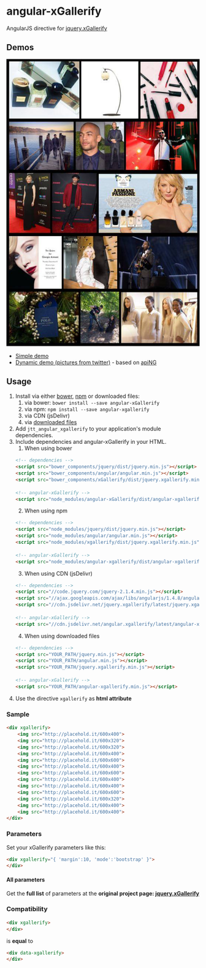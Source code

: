 # angular-xGallerify
AngularJS directive for [jquery.xGallerify](https://github.com/xremix/xGallerify)

## Demos

![angular-xGallerify Demo](demo.jpg)

- [Simple demo](https://rawgit.com/JohnnyTheTank/angular-xGallerify/master/demo/index.html)
- [Dynamic demo (pictures from twitter)](https://rawgit.com/JohnnyTheTank/apiNG-design-xgallerify/master/demo/) - based on [apiNG](https://github.com/JohnnyTheTank/apiNG)

## Usage

1. Install via either [bower](http://bower.io/), [npm](https://www.npmjs.com/) or downloaded files:
    1. via bower: `bower install --save angular-xGallerify`
    2. via npm: `npm install --save angular-xgallerify`
    3. via CDN (jsDelivr)
    4. via [downloaded files](https://github.com/JohnnyTheTank/angular-xGallerify/zipball/master)
2. Add `jtt_angular_xgallerify` to your application's module dependencies.
3. Include dependencies and angular-xGallerify in your HTML.
    1. When using bower
    ```html
    <!-- dependencies -->
    <script src="bower_components/jquery/dist/jquery.min.js"></script>
    <script src="bower_components/angular/angular.min.js"></script>
    <script src="bower_components/xGallerify/dist/jquery.xgallerify.min.js"></script>

    <!-- angular-xGallerify -->
    <script src="node_modules/angular-xGallerify/dist/angular-xgallerify.min.js"></script>
    ```
    2. When using npm
    ```html
    <!-- dependencies -->
    <script src="node_modules/jquery/dist/jquery.min.js"></script>
    <script src="node_modules/angular/angular.min.js"></script>
    <script src="node_modules/xgallerify/dist/jquery.xgallerify.min.js"></script>

    <!-- angular-xGallerify -->
    <script src="node_modules/angular-xgallerify/dist/angular-xgallerify.min.js"></script>
    ```
    3. When using CDN (jsDelivr)
    ```html
    <!-- dependencies -->
    <script src="//code.jquery.com/jquery-2.1.4.min.js"></script>
    <script src="//ajax.googleapis.com/ajax/libs/angularjs/1.4.8/angular.min.js"></script>
    <script src="//cdn.jsdelivr.net/jquery.xgallerify/latest/jquery.xgallerify.min.js"></script>

    <!-- angular-xGallerify -->
    <script src="//cdn.jsdelivr.net/angular.xgallerify/latest/angular-xgallerify.min.js"></script>
    ```
    4. When using downloaded files
    ```html
    <!-- dependencies -->
    <script src="YOUR_PATH/jquery.min.js"></script>
    <script src="YOUR_PATH/angular.min.js"></script>
    <script src="YOUR_PATH/jquery.xgallerify.min.js"></script>

    <!-- angular-xGallerify -->
    <script src="YOUR_PATH/angular-xgallerify.min.js"></script>
    ```
4. Use the directive `xgallerify` as **html attribute**

### Sample
```HTML
<div xgallerify>
    <img src="http://placehold.it/600x400">
    <img src="http://placehold.it/600x320">
    <img src="http://placehold.it/600x320">
    <img src="http://placehold.it/600x400">
    <img src="http://placehold.it/600x600">
    <img src="http://placehold.it/600x400">
    <img src="http://placehold.it/600x600">
    <img src="http://placehold.it/600x400">
    <img src="http://placehold.it/600x400">
    <img src="http://placehold.it/600x600">
    <img src="http://placehold.it/600x320">
    <img src="http://placehold.it/600x400">
    <img src="http://placehold.it/600x400">
</div>
```

### Parameters
Set your xGallerify parameters like this:
```HTML
<div xgallerify="{ 'margin':10, 'mode':'bootstrap' }">
</div>
```
#### All parameters
Get the **full list** of parameters at the **original project page: [jquery.xGallerify](https://github.com/xremix/xGallerify#parameters)**

### Compatibility
```HTML
<div xgallerify>
</div>
```
is **equal** to
```HTML
<div data-xgallerify>
</div>
```

